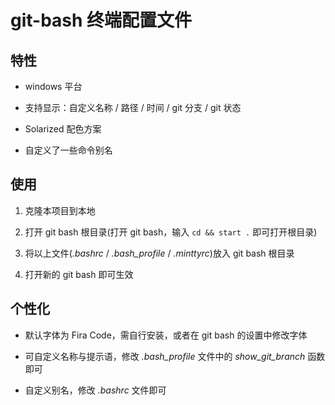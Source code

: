 # git-bash 终端配置文件

## 特性

- windows 平台

- 支持显示：自定义名称 / 路径 / 时间 / git 分支 / git 状态

- Solarized 配色方案

- 自定义了一些命令别名

## 使用

1. 克隆本项目到本地

2. 打开 git bash 根目录(打开 git bash，输入 `cd && start .` 即可打开根目录)

3. 将以上文件(*.bashrc* / *.bash_profile* / *.minttyrc*)放入 git bash 根目录

4. 打开新的 git bash 即可生效

## 个性化

- 默认字体为 Fira Code，需自行安装，或者在 git bash 的设置中修改字体

- 可自定义名称与提示语，修改 *.bash_profile* 文件中的 *show_git_branch* 函数即可

- 自定义别名，修改 *.bashrc* 文件即可